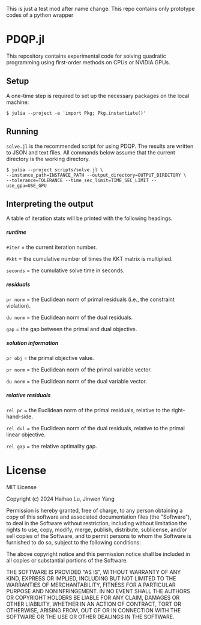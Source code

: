 This is just a test mod after name change.
This repo contains only prototype codes of a python wrapper

# PDQP.jl

This repository contains experimental code for solving quadratic programming using first-order methods on CPUs or NVIDIA GPUs. 

## Setup

A one-time step is required to set up the necessary packages on the local machine:

```shell
$ julia --project -e 'import Pkg; Pkg.instantiate()'
```

## Running 

`solve.jl` is the recommended script for using PDQP. The results are written to JSON and text files. All commands below assume that the current directory is the working directory.

```shell
$ julia --project scripts/solve.jl \
--instance_path=INSTANCE_PATH --output_directory=OUTPUT_DIRECTORY \ 
--tolerance=TOLERANCE --time_sec_limit=TIME_SEC_LIMIT --use_gpu=USE_GPU
```

## Interpreting the output

A table of iteration stats will be printed with the following headings.

##### runtime

`#iter` = the current iteration number.

`#kkt` = the cumulative number of times the KKT matrix is multiplied.

`seconds` = the cumulative solve time in seconds.

##### residuals

`pr norm` = the Euclidean norm of primal residuals (i.e., the constraint
violation).

`du norm` = the Euclidean norm of the dual residuals.

`gap` = the gap between the primal and dual objective.

##### solution information

`pr obj` = the primal objective value.

`pr norm` = the Euclidean norm of the primal variable vector.

`du norm` = the Euclidean norm of the dual variable vector.

##### relative residuals

`rel pr` = the Euclidean norm of the primal residuals, relative to the
right-hand-side.

`rel dul` = the Euclidean norm of the dual residuals, relative to the primal
linear objective.

`rel gap` = the relative optimality gap.

# License

MIT License

Copyright (c) 2024 Haihao Lu, Jinwen Yang

Permission is hereby granted, free of charge, to any person obtaining a copy of this software and associated documentation files (the "Software"), to deal in the Software without restriction, including without limitation the rights to use, copy, modify, merge, publish, distribute, sublicense, and/or sell copies of the Software, and to permit persons to whom the Software is furnished to do so, subject to the following conditions:

The above copyright notice and this permission notice shall be included in all copies or substantial portions of the Software.

THE SOFTWARE IS PROVIDED "AS IS", WITHOUT WARRANTY OF ANY KIND, EXPRESS OR IMPLIED, INCLUDING BUT NOT LIMITED TO THE WARRANTIES OF MERCHANTABILITY, FITNESS FOR A PARTICULAR PURPOSE AND NONINFRINGEMENT. IN NO EVENT SHALL THE AUTHORS OR COPYRIGHT HOLDERS BE LIABLE FOR ANY CLAIM, DAMAGES OR OTHER LIABILITY, WHETHER IN AN ACTION OF CONTRACT, TORT OR OTHERWISE, ARISING FROM, OUT OF OR IN CONNECTION WITH THE SOFTWARE OR THE USE OR OTHER DEALINGS IN THE SOFTWARE.
